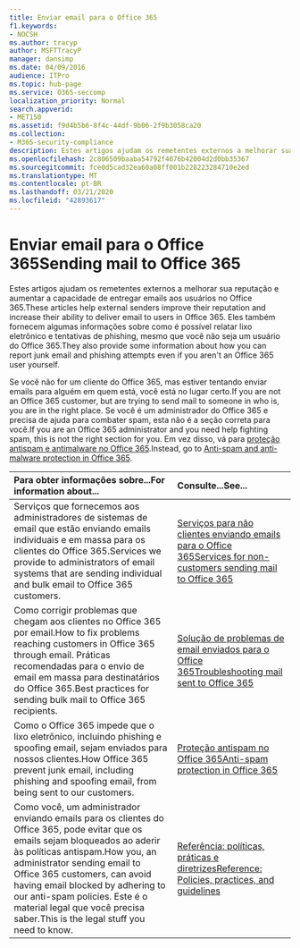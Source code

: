 ```yaml
---
title: Enviar email para o Office 365
f1.keywords:
- NOCSH
ms.author: tracyp
author: MSFTTracyP
manager: dansimp
ms.date: 04/09/2016
audience: ITPro
ms.topic: hub-page
ms.service: O365-seccomp
localization_priority: Normal
search.appverid:
- MET150
ms.assetid: f9d4b5b6-8f4c-44df-9b06-2f9b3058ca20
ms.collection:
- M365-security-compliance
description: Estes artigos ajudam os remetentes externos a melhorar sua reputação e aumentar a capacidade de entregar emails aos usuários no Office 365. Eles também fornecem algumas informações sobre como é possível relatar lixo eletrônico e tentativas de phishing, mesmo que você não seja um usuário do Office 365.
ms.openlocfilehash: 2c806509baaba54792f4076b42004d2d0bb35367
ms.sourcegitcommit: fce0d5cad32ea60a08ff001b228223284710e2ed
ms.translationtype: MT
ms.contentlocale: pt-BR
ms.lasthandoff: 03/21/2020
ms.locfileid: "42893617"
---
```

# <a name="sending-mail-to-office-365"></a><span data-ttu-id="f9fa6-104">Enviar email para o Office 365</span><span class="sxs-lookup"><span data-stu-id="f9fa6-104">Sending mail to Office 365</span></span>

<span data-ttu-id="f9fa6-105">Estes artigos ajudam os remetentes externos a melhorar sua reputação e aumentar a capacidade de entregar emails aos usuários no Office 365.</span><span class="sxs-lookup"><span data-stu-id="f9fa6-105">These articles help external senders improve their reputation and increase their ability to deliver email to users in Office 365.</span></span> <span data-ttu-id="f9fa6-106">Eles também fornecem algumas informações sobre como é possível relatar lixo eletrônico e tentativas de phishing, mesmo que você não seja um usuário do Office 365.</span><span class="sxs-lookup"><span data-stu-id="f9fa6-106">They also provide some information about how you can report junk email and phishing attempts even if you aren't an Office 365 user yourself.</span></span>

<span data-ttu-id="f9fa6-107">Se você não for um cliente do Office 365, mas estiver tentando enviar emails para alguém em quem está, você está no lugar certo.</span><span class="sxs-lookup"><span data-stu-id="f9fa6-107">If you are not an Office 365 customer, but are trying to send mail to someone in who is, you are in the right place.</span></span> <span data-ttu-id="f9fa6-108">Se você é um administrador do Office 365 e precisa de ajuda para combater spam, esta não é a seção correta para você.</span><span class="sxs-lookup"><span data-stu-id="f9fa6-108">If you are an Office 365 administrator and you need help fighting spam, this is not the right section for you.</span></span> <span data-ttu-id="f9fa6-109">Em vez disso, vá para [proteção antispam e antimalware no Office 365](anti-spam-and-anti-malware-protection.md).</span><span class="sxs-lookup"><span data-stu-id="f9fa6-109">Instead, go to [Anti-spam and anti-malware protection in Office 365](anti-spam-and-anti-malware-protection.md).</span></span>

|<span data-ttu-id="f9fa6-110">**Para obter informações sobre...**</span><span class="sxs-lookup"><span data-stu-id="f9fa6-110">**For information about...**</span></span>|<span data-ttu-id="f9fa6-111">**Consulte...**</span><span class="sxs-lookup"><span data-stu-id="f9fa6-111">**See...**</span></span>|
|:-----|:-----|
|<span data-ttu-id="f9fa6-112">Serviços que fornecemos aos administradores de sistemas de email que estão enviando emails individuais e em massa para os clientes do Office 365.</span><span class="sxs-lookup"><span data-stu-id="f9fa6-112">Services we provide to administrators of email systems that are sending individual and bulk email to Office 365 customers.</span></span>|[<span data-ttu-id="f9fa6-113">Serviços para não clientes enviando emails para o Office 365</span><span class="sxs-lookup"><span data-stu-id="f9fa6-113">Services for non-customers sending mail to Office 365</span></span>](services-for-non-customers.md)|
|<span data-ttu-id="f9fa6-114">Como corrigir problemas que chegam aos clientes no Office 365 por email.</span><span class="sxs-lookup"><span data-stu-id="f9fa6-114">How to fix problems reaching customers in Office 365 through email.</span></span> <span data-ttu-id="f9fa6-115">Práticas recomendadas para o envio de email em massa para destinatários do Office 365.</span><span class="sxs-lookup"><span data-stu-id="f9fa6-115">Best practices for sending bulk mail to Office 365 recipients.</span></span>|[<span data-ttu-id="f9fa6-116">Solução de problemas de email enviados para o Office 365</span><span class="sxs-lookup"><span data-stu-id="f9fa6-116">Troubleshooting mail sent to Office 365</span></span>](troubleshooting-mail-sent-to-office-365.md)|
|<span data-ttu-id="f9fa6-117">Como o Office 365 impede que o lixo eletrônico, incluindo phishing e spoofing email, sejam enviados para nossos clientes.</span><span class="sxs-lookup"><span data-stu-id="f9fa6-117">How Office 365 prevent junk email, including phishing and spoofing email, from being sent to our customers.</span></span>|[<span data-ttu-id="f9fa6-118">Proteção antispam no Office 365</span><span class="sxs-lookup"><span data-stu-id="f9fa6-118">Anti-spam protection in Office 365</span></span>](anti-spam-protection.md)|
|<span data-ttu-id="f9fa6-119">Como você, um administrador enviando emails para os clientes do Office 365, pode evitar que os emails sejam bloqueados ao aderir às políticas antispam.</span><span class="sxs-lookup"><span data-stu-id="f9fa6-119">How you, an administrator sending email to Office 365 customers, can avoid having email blocked by adhering to our anti-spam policies.</span></span> <span data-ttu-id="f9fa6-120">Este é o material legal que você precisa saber.</span><span class="sxs-lookup"><span data-stu-id="f9fa6-120">This is the legal stuff you need to know.</span></span>|[<span data-ttu-id="f9fa6-121">Referência: políticas, práticas e diretrizes</span><span class="sxs-lookup"><span data-stu-id="f9fa6-121">Reference: Policies, practices, and guidelines</span></span>](reference-policies-practices-and-guidelines.md)|
